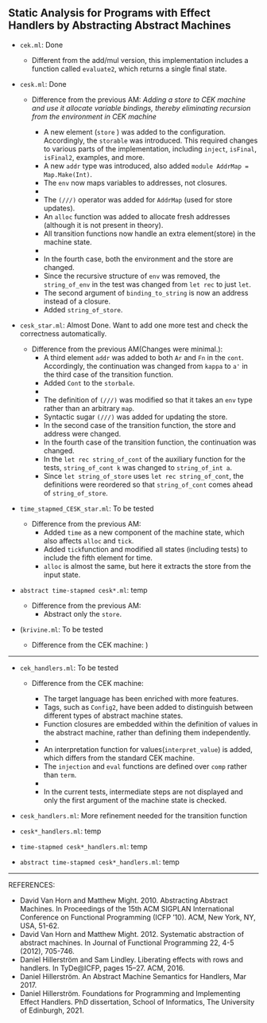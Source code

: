 ## Static Analysis for Programs with Effect Handlers by Abstracting Abstract Machines

* `cek.ml`: Done
  * Different from the add/mul version, this implementation includes a function called `evaluate2`, which returns a single final state.

* `cesk.ml`: Done
  * Difference from the previous AM:
    _Adding a store to CEK machine and use it allocate variable bindings, thereby eliminating recursion from the environment in CEK machine_
    <!-- ＜対象言語＞ -->
    <!-- ＜抽象機械のシンタックス＞ -->
    * A new element (`store` ) was added to the configuration. Accordingly, the `storable` was introduced. This required changes to various parts of the implementation, including `inject`, `isFinal`, `isFinal2`, examples, and more.
    * A new `addr` type was introduced, also added `module AddrMap = Map.Make(Int)`.
    * The `env` now maps variables to addresses, not closures.
    * 
    * The `(///)` operator was added for `AddrMap` (used for store updates).
  
    <!-- ＜抽象機械のセマンティクス＞ -->
    * An `alloc` function was added to allocate fresh addresses (although it is not present in theory).
    * All transition functions now handle an extra element(store) in the machine state.
    * 
    * In the fourth case, both the environment and the store are changed.

    <!-- ＜テストや出力＞ -->
    * Since the recursive structure of `env` was removed, the `string_of_env` in the test was changed from `let rec` to just `let`.
    * The second argument of `binding_to_string` is now an address instead of a closure.
    * Added `string_of_store`.


* `cesk_star.ml`: Almost Done. Want to add one more test and check the correctness automatically.
  * Difference from the previous AM(Changes were minimal.):
    <!-- ＜対象言語＞ -->
    <!-- ＜抽象機械のシンタックス＞ -->
    * A third element `addr` was added to both `Ar` and `Fn` in the `cont`. Accordingly, the continuation was changed from `kappa` to `a'` in the third case of the transition function.
    * Added `Cont` to the `storbale`.
    * 
    * The definition of `(///)` was modified so that it takes an `env` type rather than an arbitrary `map`.
    * Syntactic sugar `(///)` was added for updating the store.
    <!-- ＜抽象機械のセマンティクス＞ -->
    * In the second case of the transition function, the store and address were changed.
    * In the fourth case of the transition function, the continuation was changed.
    <!-- ＜テストや出力＞ -->
    * In the `let rec string_of_cont` of the auxiliary function for the tests, `string_of_cont k` was changed to `string_of_int a`.
    * Since `let string_of_store` uses `let rec string_of_cont`, the definitions were reordered so that `string_of_cont` comes ahead of `string_of_store`.

* `time_stapmed_CESK_star.ml`: To be tested
  * Difference from the previous AM:
    * Added `time` as a new component of the machine state, which also affects `alloc` and `tick`.
    * Added `tick`function and modified all states (including tests) to include the fifth element for time. 
    * `alloc` is almost the same, but here it extracts the store from the input state.

* `abstract time-stapmed cesk*.ml`: temp
  * Difference from the previous AM:
    * Abstract only the `store`.

* (`krivine.ml`: To be tested
  * Difference from the CEK machine:
)
---

* `cek_handlers.ml`: To be tested
  * Difference from the CEK machine:
    <!-- ＜対象言語＞ -->
    * The target language has been enriched with more features.
    <!-- ＜抽象機械のシンタックス＞ -->
    * Tags, such as `Config2`, have been added to distinguish between different types of abstract machine states.
    * Function closures are embedded within the definition of values in the abstract machine, rather than defining them independently.
    *  


    <!-- ＜抽象機械のセマンティクス＞ -->
    * An interpretation function for values(`interpret_value`) is added, which differs from the standard CEK machine.
    * The `injection` and `eval` functions are defined over `comp` rather than `term`.
    * 
    <!-- ＜テストや出力＞ -->
    * In the current tests, intermediate steps are not displayed and only the first argument of the machine state is checked.



* `cesk_handlers.ml`: More refinement needed for the transition function

* `cesk*_handlers.ml`: temp

* `time-stapmed cesk*_handlers.ml`: temp

* `abstract time-stapmed cesk*_handlers.ml`: temp
---

 REFERENCES:
* David Van Horn and Matthew Might. 2010. Abstracting Abstract Machines. In Proceedings of the 15th ACM SIGPLAN
International Conference on Functional Programming (ICFP ’10). ACM, New York, NY, USA, 51-62.
* David Van Horn and Matthew Might. 2012. Systematic abstraction of abstract machines. In Journal of Functional Programming
22, 4-5 (2012), 705-746.
* Daniel Hillerström and Sam Lindley. Liberating effects with rows and handlers.
In TyDe@ICFP, pages 15–27. ACM, 2016.
* Daniel Hillerström. An Abstract Machine Semantics for Handlers, Mar 2017.
* Daniel Hillerström. Foundations for Programming and Implementing Effect Handlers. PhD dissertation, School of Informatics, The University of Edinburgh, 2021. 